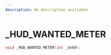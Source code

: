 ```yaml
---
description: No description available 
---
```


# _HUD_WANTED_METER

```cpp
void _HUD_WANTED_METER(int _Unk0);
```